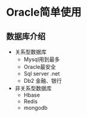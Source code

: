 # Oracle简单使用

## 数据库介绍

* 关系型数据库
  * Mysql用到最多
  * Oracle最安全
  * Sql server .net
  * Db2 金融、银行
* 非关系型数据库
  * Hbase
  * Redis
  * mongodb